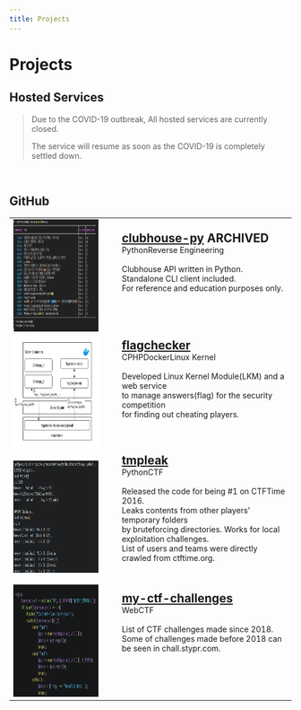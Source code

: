 ```yaml
---
title: Projects
---
```


<div class="responsive-page">

# <i class="fa-solid fa-toolbox"></i> Projects


## <i class="fa-solid fa-server"></i> Hosted Services

> Due to the COVID-19 outbreak, All hosted services are currently closed.
>
> The service will resume as soon as the COVID-19 is completely settled down.

<br>

## <i class="fa-brands fa-github-alt"></i> GitHub

| | | |
| --- | --- | --- |
| <img src=../assets/images/clubhouse-py.jpg width=300 height=200> | &emsp; | <h2 style="margin:0"><a href="//github.com/stypr/clubhouse-py">clubhouse-py</a> <span class="badge">ARCHIVED</span></h2><span class="badge-tag">Python</span><span class="badge-tag">Reverse Engineering</span><br><br>Clubhouse API written in Python.<br>Standalone CLI client included.<br>For reference and education purposes only.<br><br><br><br> |
| <img src=../assets/images/flagchecker.jpg width=300 height=200> | &emsp; | <h2 style="margin:0"><a href="//github.com/stypr/flagchecker">flagchecker</a></h2><span class="badge-tag">C</span><span class="badge-tag">PHP</span><span class="badge-tag">Docker</span><span class="badge-tag">Linux Kernel</span><br><br> Developed Linux Kernel Module(LKM) and a web service <br> to manage answers(flag) for the security competition<br> for finding out cheating players.<br><br><br><br> |
| <img src=../assets/images/tmpleak.png width=300 height=200> | &emsp; | <h2 style="margin:0"><a href="//github.com/stypr/tmpleak">tmpleak</a></h2> <span class="badge-tag">Python</span><span class="badge-tag">CTF</span><br><br> Released the code for being #1 on CTFTime 2016.<br>Leaks contents from other players' temporary folders<br> by bruteforcing directories. Works for local exploitation challenges.<br>List of users and teams were directly crawled from ctftime.org.<br><br><br> |
| <img src=../assets/images/my-ctf-challenges.png width=300 height=200> | &emsp; | <h2 style="margin:0"><a href="//github.com/stypr/my-ctf-challenges">my-ctf-challenges</a></h2> <span class="badge-tag">Web</span><span class="badge-tag">CTF</span> <br><br>List of CTF challenges made since 2018.<br>Some of challenges made before 2018 can be seen in chall.stypr.com. <br><br><br><br><br> |


<!--

|  | &emsp; | <h2><A href="//github.com/stypr/ehnd-kor">ehnd-kor</a> / <a href="//github.com/stypr/ehnd-py">ehnd-py</a></h2> <span class="badge-tag">Python</span><span class="badge-tag">C++</span><span class="badge-tag">Windows</span><span class="badge-tag">Translation</span><br><br>Porting the original standalone Korean-Japanese translation<br> software to create a Python interface and a web service. |

-->
</div>